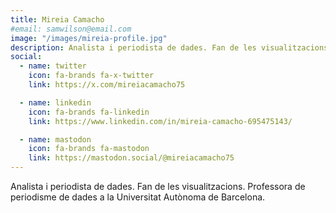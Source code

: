 ```yaml
---
title: Mireia Camacho
#email: samwilson@email.com
image: "/images/mireia-profile.jpg"
description: Analista i periodista de dades. Fan de les visualitzacions. Professora de periodisme de dades a la Universitat Autònoma de Barcelona.
social:
  - name: twitter
    icon: fa-brands fa-x-twitter
    link: https://x.com/mireiacamacho75

  - name: linkedin
    icon: fa-brands fa-linkedin
    link: https://www.linkedin.com/in/mireia-camacho-695475143/

  - name: mastodon
    icon: fa-brands fa-mastodon
    link: https://mastodon.social/@mireiacamacho75
---
```


Analista i periodista de dades. Fan de les visualitzacions. Professora de periodisme de dades a la Universitat Autònoma de Barcelona.